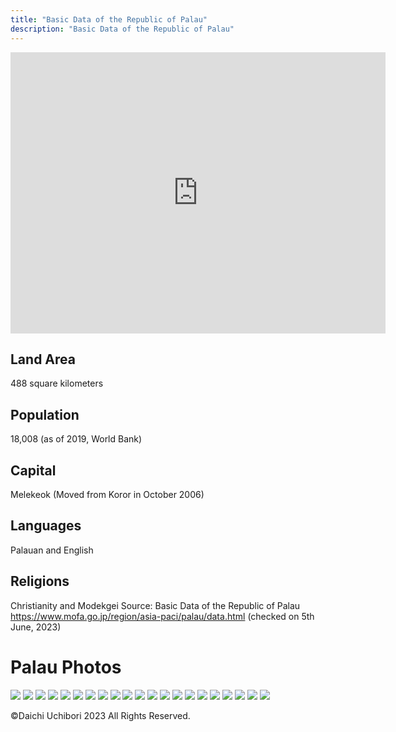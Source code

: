```yaml
---
title: "Basic Data of the Republic of Palau"
description: "Basic Data of the Republic of Palau"
---
```


<iframe src="https://www.google.com/maps/embed?pb=!1m14!1m12!1m3!1d602221.5583172053!2d134.3083333255556!3d7.432407831275583!2m3!1f0!2f0!3f0!3m2!1i1024!2i768!4f13.1!5e0!3m2!1sja!2sjp!4v1686831934945!5m2!1sja!2sjp" width="600" height="450" style="border:0;" allowfullscreen="" loading="lazy" referrerpolicy="no-referrer-when-downgrade"></iframe>

## Land Area
488 square kilometers
## Population
18,008 (as of 2019, World Bank)
## Capital
Melekeok (Moved from Koror in October 2006)
## Languages
Palauan and English
## Religions
Christianity and Modekgei
Source: Basic Data of the Republic of Palau  
https://www.mofa.go.jp/region/asia-paci/palau/data.html (checked on 5th June, 2023)

# Palau Photos

<img src="https://raw.githubusercontent.com/Daichi1983/research_interest_astro/main/src/content/docs/images/palau/s-1311.JPG">  
<img src="https://raw.githubusercontent.com/Daichi1983/research_interest_astro/main/src/content/docs/images/palau/s-1315.JPG">  
<img src="https://raw.githubusercontent.com/Daichi1983/research_interest_astro/main/src/content/docs/images/palau/s-1317.JPG">  
<img src="https://raw.githubusercontent.com/Daichi1983/research_interest_astro/main/src/content/docs/images/palau/s-1319.JPG">  
<img src="https://raw.githubusercontent.com/Daichi1983/research_interest_astro/main/src/content/docs/images/palau//s-1324.JPG">  
<img src="https://raw.githubusercontent.com/Daichi1983/research_interest_astro/main/src/content/docs/images/palau//s-1326.JPG">  
<img src="https://raw.githubusercontent.com/Daichi1983/research_interest_astro/main/src/content/docs/images/palau//s-1379.JPG">  
<img src="https://raw.githubusercontent.com/Daichi1983/research_interest_astro/main/src/content/docs/images/palau//s-1463.JPG">  
<img src="https://raw.githubusercontent.com/Daichi1983/research_interest_astro/main/src/content/docs/images/palau//s-1490.JPG">  
<img src="https://raw.githubusercontent.com/Daichi1983/research_interest_astro/main/src/content/docs/images/palau//s-1491.JPG">  
<img src="https://raw.githubusercontent.com/Daichi1983/research_interest_astro/main/src/content/docs/images/palau//s-1514.JPG">  
<img src="https://raw.githubusercontent.com/Daichi1983/research_interest_astro/main/src/content/docs/images/palau//s-1538.JPG">  
<img src="https://raw.githubusercontent.com/Daichi1983/research_interest_astro/main/src/content/docs/images/palau//s-1542.JPG">  
<img src="https://raw.githubusercontent.com/Daichi1983/research_interest_astro/main/src/content/docs/images/palau//s-1559.JPG">  
<img src="https://raw.githubusercontent.com/Daichi1983/research_interest_astro/main/src/content/docs/images/palau//s-1655.JPG">  
<img src="https://raw.githubusercontent.com/Daichi1983/research_interest_astro/main/src/content/docs/images/palau//s-1704.JPG">  
<img src="https://raw.githubusercontent.com/Daichi1983/research_interest_astro/main/src/content/docs/images/palau//s-1727.JPG">  
<img src="https://raw.githubusercontent.com/Daichi1983/research_interest_astro/main/src/content/docs/images/palau//s-1758.JPG">  
<img src="https://raw.githubusercontent.com/Daichi1983/research_interest_astro/main/src/content/docs/images/palau//s-1776.JPG">  
<img src="https://raw.githubusercontent.com/Daichi1983/research_interest_astro/main/src/content/docs/images/palau//s-1810.JPG">  
<img src="https://raw.githubusercontent.com/Daichi1983/research_interest_astro/main/src/content/docs/images/palau//s-1836.JPG">

©Daichi Uchibori 2023 All Rights Reserved.